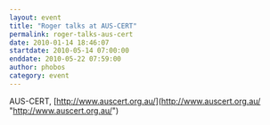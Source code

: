 ```yaml
---
layout: event
title: "Roger talks at AUS-CERT"
permalink: roger-talks-aus-cert
date: 2010-01-14 18:46:07
startdate: 2010-05-14 07:00:00
enddate: 2010-05-22 07:59:00
author: phobos
category: event
---
```


AUS-CERT, [http://www.auscert.org.au/](http://www.auscert.org.au/ "http://www.auscert.org.au/")
